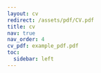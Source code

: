 ```yaml
---
layout: cv
redirect: /assets/pdf/CV.pdf
title: cv
nav: true
nav_order: 4
cv_pdf: example_pdf.pdf
toc:
  sidebar: left
---
```

